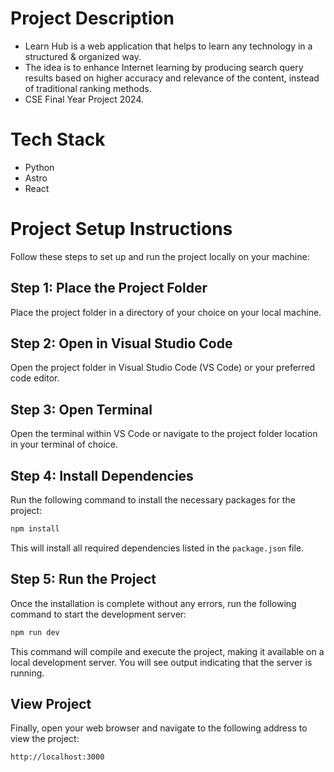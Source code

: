 # Project Description

- Learn Hub is a web application that helps to learn any technology in a structured & organized way.
- The idea is to enhance Internet learning by producing search query results based on higher accuracy and relevance of the content, instead of traditional ranking methods.
- CSE Final Year Project 2024.

# Tech Stack

- Python
- Astro
- React

# Project Setup Instructions

Follow these steps to set up and run the project locally on your machine:

## Step 1: Place the Project Folder

Place the project folder in a directory of your choice on your local machine.

## Step 2: Open in Visual Studio Code

Open the project folder in Visual Studio Code (VS Code) or your preferred code editor.

## Step 3: Open Terminal

Open the terminal within VS Code or navigate to the project folder location in your terminal of choice.

## Step 4: Install Dependencies

Run the following command to install the necessary packages for the project:

```bash
npm install
```

This will install all required dependencies listed in the `package.json` file.

## Step 5: Run the Project

Once the installation is complete without any errors, run the following command to start the development server:

```bash
npm run dev
```

This command will compile and execute the project, making it available on a local development server. You will see output indicating that the server is running.

## View Project

Finally, open your web browser and navigate to the following address to view the project:

```
http://localhost:3000
```
